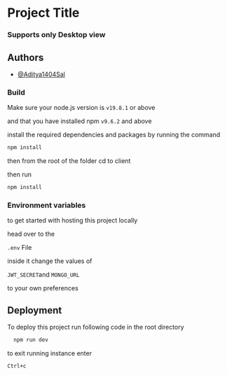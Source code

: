 # Project Title



### Supports only Desktop view




## Authors

- [@Aditya1404Sal](https://www.github.com/Aditya1404Sal)


### Build

Make sure your node.js version is `v19.8.1` or above 

and that you have installed npm `v9.6.2` and above

install the required dependencies and packages by running the command

```bash
npm install
````

then from the root of the folder cd to client

then run 
```bash
npm install
```

### Environment variables

to get started with hosting this project locally 

head over to the 

`
.env
`
File

inside it change the values of

`
JWT_SECRET
`and
`
MONGO_URL
`

to your own preferences 



## Deployment

To deploy this project run following code in the root directory

```bash
  npm run dev
```

to exit running instance enter 

```bash
Ctrl+c
```


